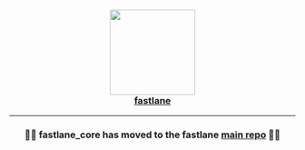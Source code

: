 
<h3 align="center">
  <a href="https://github.com/fastlane/fastlane">
    <img src="https://raw.githubusercontent.com/fastlane/fastlane/master/fastlane/assets/fastlane.png" width="150" />
    <br />
    fastlane
  </a>
</h3>

------
<h3 align="center">💎🚀 <b>fastlane_core</b> has moved to the <b>fastlane</b> <a href='https://github.com/fastlane/fastlane/tree/master/fastlane_core'>main repo</a> 🚀💎</h2>
